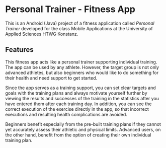 # Personal Trainer - Fitness App

This is an Android (Java) project of a fitness application called *Personal Trainer* developed for the class Mobile Applications at the University of Applied Sciences HTWG Konstanz.

## Features

This fitness app acts like a personal trainer supporting individual training. The app can be used by any athlete. However, the target group is not only advanced athletes, but also beginners who would like to do something for their health and need support to get started.

Since the app serves as a training support, you can set clear targets and goals with the training plans and always motivate yourself further by viewing the results and successes of the training in the statistics after you have entered them after each training day. In addition, you can see the correct execution of the exercise directly in the app, so that incorrect executions and resulting health complications are avoided.

Beginners benefit especially from the pre-built training plans if they cannot yet accurately assess their athletic and physical limits. Advanced users, on the other hand, benefit from the option of creating their own individual training plan.
